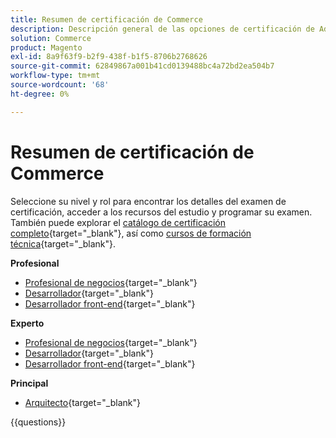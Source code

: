 ```yaml
---
title: Resumen de certificación de Commerce
description: Descripción general de las opciones de certificación de Adobe Commerce
solution: Commerce
product: Magento
exl-id: 8a9f63f9-b2f9-438f-b1f5-8706b2768626
source-git-commit: 62849867a001b41cd0139488bc4a72bd2ea504b7
workflow-type: tm+mt
source-wordcount: '68'
ht-degree: 0%

---
```


# Resumen de certificación de Commerce

Seleccione su nivel y rol para encontrar los detalles del examen de certificación, acceder a los recursos del estudio y programar su examen. También puede explorar el [catálogo de certificación completo](https://certification.adobe.com/certifications){target="_blank"}, así como [cursos de formación técnica](https://certification.adobe.com/courses/?/courses){target="_blank"}.

**Profesional**

* [Profesional de negocios](https://certification.adobe.com/certification/business-practitioner-professional){target="_blank"} <!--AD0-E712-->
* [Desarrollador](https://certification.adobe.com/certification/adobe-commerce-developer-professional-v2){target="_blank"} <!--AD0-E724-->
* [Desarrollador front-end](https://certification.adobe.com/certification/front-end-developer-professional){target="_blank"} <!--AD0-E721-->

**Experto**

* [Profesional de negocios](https://certification.adobe.com/certification/adobe-commerce-business-practitioner-expert){target="_blank"} <!--AD0-E708-->
* [Desarrollador](https://certification.adobe.com/certification/adobe-commerce-developer-expert-v2){target="_blank"} <!--AD0-E716-->
* [Desarrollador front-end](https://certification.adobe.com/certification/front-end-developer-expert-v2){target="_blank"} <!--AD0-E727-->

**Principal**

* [Arquitecto](https://certification.adobe.com/certification/commerce-architect-master){target="_blank"} <!--AD0-E722-->

{{questions}}

